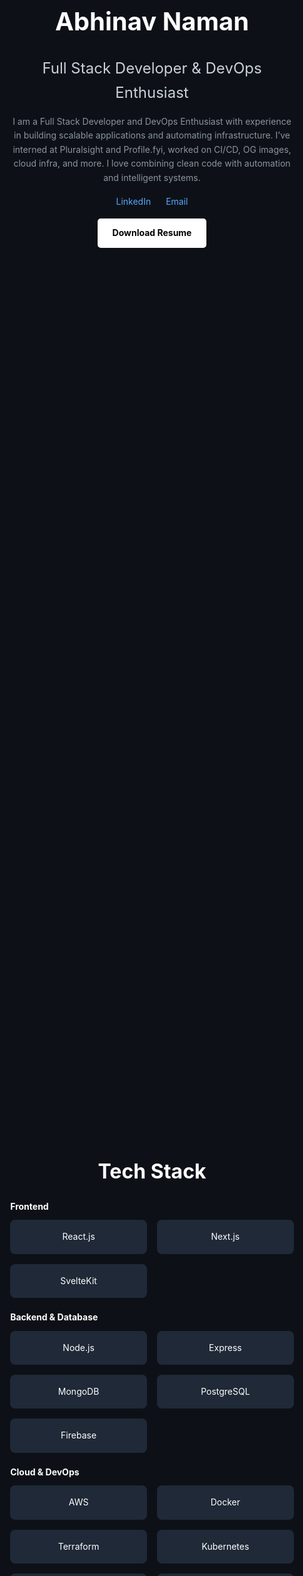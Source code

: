 <!DOCTYPE html>
<html lang="en">

<head>
    <meta charset="UTF-8" />
    <meta name="viewport" content="width=device-width, initial-scale=1.0" />
    <style>
        html {
            scroll-behavior: smooth;
            font-family: Arial, sans-serif;
            background-color: #0d1117;
            color: white;
        }
        body {
            line-height: 1.6;
        }
        a {
            color: #58a6ff;
            text-decoration: none;
        }
        a:hover {
            text-decoration: underline;
        }
        .container {
            width: 90%;
            max-width: 1200px;
            margin: auto;
            padding: 2rem 0;
        }
        h1,
        h2,
        h3 {
            font-weight: 700;
            margin-bottom: 1rem;
        }
        h1 {
            font-size: 2.5rem;
            text-align: center;
        }
        h2 {
            font-size: 2rem;
            text-align: center;
        }
        #hero {
            position: relative;
            height: 80vh;
            display: flex;
            align-items: center;
            justify-content: center;
            text-align: center;
            overflow: hidden;
            background: #0d1117;
        }
        .hero-content {
            position: relative;
            z-index: 2;
        }
        .subtitle {
            font-size: 1.5rem;
            color: #c9d1d9;
            margin-bottom: 0.5rem;
        }
        .desc {
            color: #8b949e;
            max-width: 800px;
            margin: 1rem auto;
        }
        .socials {
            display: flex;
            justify-content: center;
            gap: 1.5rem;
            margin: 1rem 0;
        }
        .button {
            display: inline-block;
            padding: 0.75rem 1.5rem;
            background: white;
            color: black;
            border-radius: 5px;
            font-weight: bold;
            transition: 0.3s;
        }
        .button:hover {
            background: #ddd;
        }
        .tech-grid {
            display: grid;
            grid-template-columns: repeat(auto-fit, minmax(150px, 1fr));
            gap: 1rem;
            text-align: center;
        }
        .tech-grid div {
            background: #1f2937;
            padding: 1rem;
            border-radius: 8px;
        }
        .exp-card,
        .project {
            background: #161b22;
            border: 1px solid #30363d;
            padding: 1.5rem;
            border-radius: 8px;
            margin-bottom: 1.5rem;
        }
        .exp-card h3,
        .project h3 {
            font-size: 1.2rem;
            margin-bottom: 0.3rem;
        }
        #blog ul {
            list-style-type: none;
            padding: 0;
        }
        #blog li {
            margin: 0.5rem 0;
        }
        iframe {
            width: 100%;
            border: none;
            border-radius: 6px;
            background: white;
        }
        button[type="submit"] {
            padding: 0.75rem;
            background: white;
            color: black;
            font-weight: bold;
            border-radius: 5px;
            cursor: pointer;
            transition: background 0.2s;
        }
        button:hover {
            background: #ccc;
        }
        h4{margin-bottom: 10px; margin-top: 20px;}
    </style>
</head>

<body class="dark">
    <!-- Hero Section -->
    <section id="hero">
        <div class="container hero-content">
            <h1>Abhinav Naman</h1>
            <p class="subtitle">Full Stack Developer & DevOps Enthusiast</p>
            <p class="desc">
                I am a Full Stack Developer and DevOps Enthusiast with experience in building scalable applications and
                automating infrastructure. I’ve interned at Pluralsight and Profile.fyi, worked on CI/CD, OG images,
                cloud infra, and more. I love combining clean code with automation and intelligent systems.
            </p>
            <div class="socials">
                <a href="https://linkedin.com/in/abhinav-naman" target="_blank">LinkedIn</a>
                <a href="mailto:abhinavnaman3@gmail.com">Email</a>
            </div>
            <a class="button" target="_blank" href="https://drive.google.com/file/d/1dvgbiI9dBi1u9N3VQaQZt5QLk4TRmK9O/view" download>Download Resume</a>
        </div>
    </section>
    <section id="techstack">
        <div class="container">
            <h2>Tech Stack</h2>
            <h4>Frontend</h4>
            <div class="tech-wrapper">
                <div class="tech-grid">
                    <div>React.js</div>
                    <div>Next.js</div>
                    <div>SvelteKit</div>
                </div>
            </div>
            <h4>Backend & Database</h4>
            <div class="tech-wrapper">
                <div class="tech-grid">
                    <div>Node.js</div>
                    <div>Express</div>
                    <div>MongoDB</div>
                    <div>PostgreSQL</div>
                    <div>Firebase</div>
                </div>
            </div>
            <h4>Cloud & DevOps</h4>
            <div class="tech-wrapper">
                <div class="tech-grid">
                    <div>AWS</div>
                    <div>Docker</div>
                    <div>Terraform</div>
                    <div>Kubernetes</div>
                    <div>GitHub Actions</div>
                    <div>GitLab CI</div>
                </div>
            </div>
        </div>
    </section>
    <section id="experience">
        <div class="container">
            <h2>Experience</h2>
            <div class="exp-card">
                <h3>Pluralsight – DevOps Intern</h3>
                <p>Jan 2025 – Present</p>
                <p>
                    Automated infrastructure monitoring with Terraform and Grafana. Built GitLab CI pipelines to
                    validate Kubernetes deployments. Reduced manual DevOps overhead by 70%.
                </p>
            </div>
            <div class="exp-card">
                <h3>Profile.fyi – SDE Intern</h3>
                <p>Aug – Nov 2024</p>
                <p>
                    Developed SvelteKit-based UI and OG image/email APIs. Served 35K+ users with < 200ms page loads.
                        </p>
            </div>
            <div class="exp-card">
                <h3>Edcults – Full Stack Intern</h3>
                <p>Jun – Aug 2024</p>
                <p>
                    Built SEO-optimized Next.js pages. Improved performance metrics by 30%.
                </p>
            </div>
        </div>
    </section>
    <section id="projects">
        <div class="container">
            <h2>Projects</h2>
            <div class="project">
                <h3>Ecom Price Tracker</h3>
                <p>Next.js + MongoDB scraper with email alerts for price drops.</p>
            </div>
            <div class="project">
                <h3>Terraform Metrics Dashboard</h3>
                <p>Analyzed CI metrics from GitHub runner logs and visualized via Grafana.</p>
            </div>
            <div class="project">
                <h3>Memories MERN App</h3>
                <p>Social media app with tags, likes, uploads, and Google Auth.</p>
            </div>
        </div>
    </section>
    <section id="blog">
        <div class="container" styles="display:flex; ">
            <h2>Latest Blogs</h2>
            <ul>
                <li class="exp-card"><a href="https://medium.com/@abhinavnaman3/what-is-docker-bake-46dc909366c9">🐳 What is Docker
                        Bake?</a></li>
                <li class="exp-card"><a href="#">🚀 Infrastructure as Code: Terraform & GitHub Actions</a></li>
                <li class="exp-card"><a href="#">🧠 How RAG is Changing AI Retrieval</a></li>
            </ul>
        </div>
    </section>
    <section id="resume">
        <div class="container">
            <h2>View My Resume</h2>
            <iframe src="https://drive.google.com/file/d/1dvgbiI9dBi1u9N3VQaQZt5QLk4TRmK9O/preview" width="100%" height="600px"></iframe>
        </div>
    </section>

</body>

</html>
